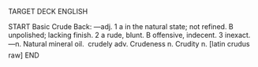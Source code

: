 TARGET DECK
ENGLISH

START
Basic
Crude
Back: —adj. 1 a in the natural state; not refined. B unpolished; lacking finish. 2 a rude, blunt. B offensive, indecent. 3 inexact. —n. Natural mineral oil.  crudely adv. Crudeness n. Crudity n. [latin crudus raw]
END

